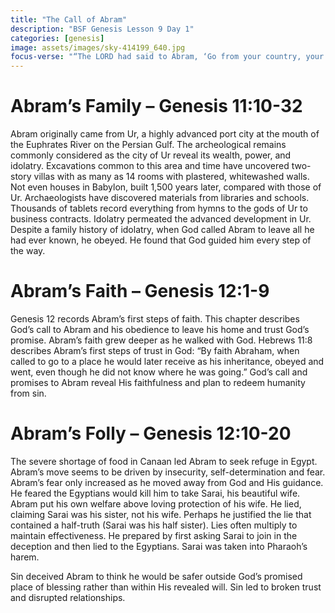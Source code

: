 ```yaml
---
title: "The Call of Abram"
description: "BSF Genesis Lesson 9 Day 1"
categories: [genesis]
image: assets/images/sky-414199_640.jpg
focus-verse: "“The LORD had said to Abram, ‘Go from your country, your people and your father’s household to the land I will show you. I will make you into a great nation, and I will bless you.’ ” – Genesis 12:1-2a"
---
```


# Abram’s Family – Genesis 11:10-32

Abram originally came from Ur, a highly advanced port city at the mouth of the Euphrates River on the Persian Gulf. The archeological remains commonly considered as the city of Ur reveal its wealth, power, and idolatry. Excavations common to this area and time have uncovered two-story villas with as many as 14 rooms with plastered, whitewashed walls. Not even houses in Babylon, built 1,500 years later, compared with those of Ur. Archaeologists have discovered materials from libraries and schools. Thousands of tablets record everything from hymns to the gods of Ur to business contracts. Idolatry permeated the advanced development in Ur. Despite a family history of idolatry, when God called Abram to leave all he had ever known, he obeyed. He found that God guided him every step of the way.

# Abram’s Faith – Genesis 12:1-9

Genesis 12 records Abram’s first steps of faith. This chapter describes God’s call to Abram and his obedience to leave his home and trust God’s promise. Abram’s faith grew deeper as he walked with God. Hebrews 11:8 describes Abram’s first steps of trust in God: “By faith Abraham, when called to go to a place he would later receive as his inheritance, obeyed and went, even though he did not know where he was going.” God’s call and promises to Abram reveal His faithfulness and plan to redeem humanity from sin.

# Abram’s Folly – Genesis 12:10-20

The severe shortage of food in Canaan led Abram to seek refuge in Egypt. Abram’s move seems to be driven by insecurity, self-determination and fear. Abram’s fear only increased as he moved away from God and His guidance. He feared the Egyptians would kill him to take Sarai, his beautiful wife. Abram put his own welfare above loving protection of his wife. He lied, claiming Sarai was his sister, not his wife. Perhaps he justified the lie that contained a half-truth (Sarai was his half sister). Lies often multiply to maintain effectiveness. He prepared by first asking Sarai to join in the deception and then lied to the Egyptians. Sarai was taken into Pharaoh’s harem.

Sin deceived Abram to think he would be safer outside God’s promised place of blessing rather than within His revealed will. Sin led to broken trust and disrupted relationships.